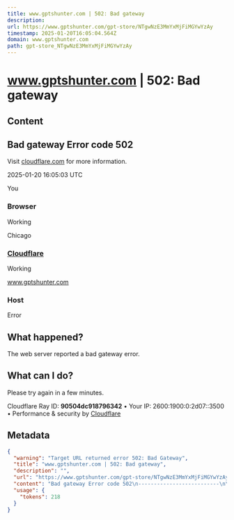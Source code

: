 ```yaml
---
title: www.gptshunter.com | 502: Bad gateway
description: 
url: https://www.gptshunter.com/gpt-store/NTgwNzE3MmYxMjFiMGYwYzAy
timestamp: 2025-01-20T16:05:04.564Z
domain: www.gptshunter.com
path: gpt-store_NTgwNzE3MmYxMjFiMGYwYzAy
---
```


# www.gptshunter.com | 502: Bad gateway



## Content

Bad gateway Error code 502
--------------------------

Visit [cloudflare.com](https://www.cloudflare.com/5xx-error-landing?utm_source=errorcode_502&utm_campaign=www.gptshunter.com) for more information.

2025-01-20 16:05:03 UTC

You

### Browser

Working

Chicago

### [Cloudflare](https://www.cloudflare.com/5xx-error-landing?utm_source=errorcode_502&utm_campaign=www.gptshunter.com)

Working

www.gptshunter.com

### Host

Error

What happened?
--------------

The web server reported a bad gateway error.

What can I do?
--------------

Please try again in a few minutes.

Cloudflare Ray ID: **90504dc918796342** • Your IP: 2600:1900:0:2d07::3500 • Performance & security by [Cloudflare](https://www.cloudflare.com/5xx-error-landing?utm_source=errorcode_502&utm_campaign=www.gptshunter.com)

## Metadata

```json
{
  "warning": "Target URL returned error 502: Bad Gateway",
  "title": "www.gptshunter.com | 502: Bad gateway",
  "description": "",
  "url": "https://www.gptshunter.com/gpt-store/NTgwNzE3MmYxMjFiMGYwYzAy",
  "content": "Bad gateway Error code 502\n--------------------------\n\nVisit [cloudflare.com](https://www.cloudflare.com/5xx-error-landing?utm_source=errorcode_502&utm_campaign=www.gptshunter.com) for more information.\n\n2025-01-20 16:05:03 UTC\n\nYou\n\n### Browser\n\nWorking\n\nChicago\n\n### [Cloudflare](https://www.cloudflare.com/5xx-error-landing?utm_source=errorcode_502&utm_campaign=www.gptshunter.com)\n\nWorking\n\nwww.gptshunter.com\n\n### Host\n\nError\n\nWhat happened?\n--------------\n\nThe web server reported a bad gateway error.\n\nWhat can I do?\n--------------\n\nPlease try again in a few minutes.\n\nCloudflare Ray ID: **90504dc918796342** • Your IP: 2600:1900:0:2d07::3500 • Performance & security by [Cloudflare](https://www.cloudflare.com/5xx-error-landing?utm_source=errorcode_502&utm_campaign=www.gptshunter.com)",
  "usage": {
    "tokens": 218
  }
}
```
